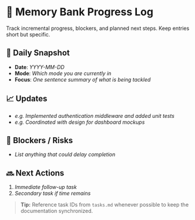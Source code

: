 # 🚦 Memory Bank Progress Log

Track incremental progress, blockers, and planned next steps. Keep entries short but specific.

## 📅 Daily Snapshot
- **Date**: _YYYY-MM-DD_
- **Mode**: _Which mode you are currently in_
- **Focus**: _One sentence summary of what is being tackled_

## 📈 Updates
- _e.g. Implemented authentication middleware and added unit tests_
- _e.g. Coordinated with design for dashboard mockups_

## 🧱 Blockers / Risks
- _List anything that could delay completion_

## 🔜 Next Actions
1. _Immediate follow-up task_
2. _Secondary task if time remains_

> **Tip:** Reference task IDs from `tasks.md` whenever possible to keep the documentation synchronized.
